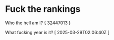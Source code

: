 # Fuck the rankings

Who the hell am I?
{ 32447013 }

What fucking year is it?
[ 2025-03-29T02:06:40Z ]
